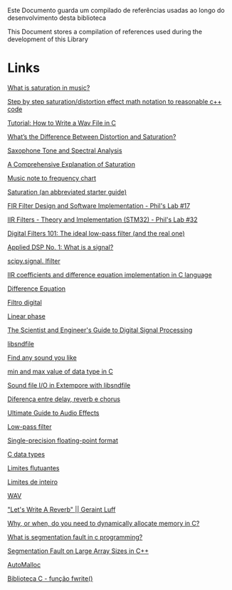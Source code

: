 Este Documento guarda um compilado de referências usadas ao longo do desenvolvimento desta biblioteca

This Document stores a compilation of references used during the development of this Library

# Links

[What is saturation in music?](https://blog.native-instruments.com/saturation-in-music-production/#:~:text=Saturation%20is%20the%20result%20of,the%20signal%20they%20are%20processing)

[Step by step saturation/distortion effect math notation to reasonable c++ code](https://forum.juce.com/t/step-by-step-saturation-distortion-effect-math-notation-to-reasonable-c-code/37234)

[Tutorial: How to Write a Wav File in C](https://www.youtube.com/watch?v=8nOi-0kBv2Y)

[What’s the Difference Between Distortion and Saturation?](https://www.sageaudio.com/articles/whats-the-difference-between-distortion-and-saturation)

[Saxophone Tone and Spectral Analysis](https://www.reddit.com/r/saxophone/comments/97dqzx/saxophone_tone_and_spectral_analysis/)

[A Comprehensive Explanation of Saturation](https://platonestudio.com/a-comprehensive-explanation-of-saturation/)

[Music note to frequency chart](https://mixbutton.com/music-tools/frequency-and-pitch/music-note-to-frequency-chart)

[Saturation (an abbreviated starter guide)](https://www.reddit.com/r/edmproduction/comments/1e056xj/saturation_an_abbreviated_starter_guide/)

[FIR Filter Design and Software Implementation - Phil's Lab #17](https://www.youtube.com/watch?v=uNNNj9AZisM&list=PLXSyc11qLa1ZCn0JCnaaXOWN6Z46rK9jd&index=3)

[IIR Filters - Theory and Implementation (STM32) - Phil's Lab #32](https://www.youtube.com/watch?v=QRMe02kzVkA)

[Digital Filters 101: The ideal low-pass filter (and the real one)](https://www.youtube.com/watch?v=Uiic1V8yqHU)

[Applied DSP No. 1: What is a signal?](https://www.youtube.com/watch?v=yGeXEwdNd_s&list=PL_QS1A2ZqaG7p50cd0AgLeG9Q3TN64vZJ)

[scipy.signal.
lfilter](https://docs.scipy.org/doc/scipy/reference/generated/scipy.signal.lfilter.html)

[IIR coefficients and difference equation implementation in C language](https://dsp.stackexchange.com/questions/36750/iir-coefficients-and-difference-equation-implementation-in-c-language)

[Difference Equation](https://www.dsprelated.com/freebooks/filters/Difference_Equation_I.html)

[Filtro digital](https://en-m-wikipedia-org.translate.goog/wiki/Digital_filter?_x_tr_sl=en&_x_tr_tl=pt&_x_tr_hl=pt&_x_tr_pto=tc)

[Linear phase](https://en.wikipedia.org/wiki/Linear_phase)

[The Scientist and Engineer's Guide to
Digital Signal Processing](https://www.dspguide.com/pdfbook.htm)

[libsndfile](http://www.mega-nerd.com/libsndfile/api.html)

[Find any sound you like](https://freesound.org/)

[min and max value of data type in C](https://stackoverflow.com/questions/2053843/min-and-max-value-of-data-type-in-c)

[Sound file I/O in Extempore with libsndfile](https://benswift.me/blog/2019/10/15/sound-file-io-in-extempore-with-libsndfile/)

[Diferença entre delay, reverb e chorus](https://www.salaomusical.com/pt/blog-instrumentos-musicais/464_qual-e-a-diferenca-entre-delay-reverb-e-chorus.html)

[Ultimate Guide to Audio Effects](https://www.izotope.com/en/learn/guide-to-audio-effects.html)

[Low-pass filter](https://en.wikipedia.org/wiki/Low-pass_filter#math_I)

[Single-precision floating-point format](https://en.wikipedia.org/wiki/Single-precision_floating-point_format)

[C data types](https://en.wikipedia.org/wiki/C_data_types)

[Limites flutuantes](https://learn.microsoft.com/pt-br/cpp/cpp/floating-limits?view=msvc-170)

[Limites de inteiro](https://learn.microsoft.com/pt-br/cpp/cpp/integer-limits?view=msvc-170)

[WAV](https://en.wikipedia.org/wiki/WAV)

["Let's Write A Reverb" || Geraint Luff](https://www.youtube.com/watch?v=QWnD30xHjW4)

[Why, or when, do you need to dynamically allocate memory in C?](https://stackoverflow.com/questions/18217525/why-or-when-do-you-need-to-dynamically-allocate-memory-in-c)

[What is segmentation fault in c programming?](https://www.reddit.com/r/C_Programming/comments/yqotjn/what_is_segmentation_fault_in_c_programming/)

[Segmentation Fault on Large Array Sizes in C++](https://intellipaat.com/blog/segmentation-fault-on-large-array-sizes-in-cpp/)

[AutoMalloc](https://github.com/milen-patel/auto-malloc)

[Biblioteca C - função fwrite()](https://www-tutorialspoint-com.translate.goog/c_standard_library/c_function_fwrite.htm?_x_tr_sl=en&_x_tr_tl=pt&_x_tr_hl=pt&_x_tr_pto=tc)

